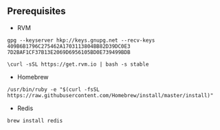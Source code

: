 Prerequisites
-------------

-   RVM

~~~~~~~~~~~~~~~~~~~~~~~~~~~~~~~~~~~~~~~~~~~~~~~~~~~~~~~~~~~~~~~~~~~~~~~~~~~~~~~~
gpg --keyserver hkp://keys.gnupg.net --recv-keys 409B6B1796C275462A1703113804BB82D39DC0E3 7D2BAF1CF37B13E2069D6956105BD0E739499BDB
~~~~~~~~~~~~~~~~~~~~~~~~~~~~~~~~~~~~~~~~~~~~~~~~~~~~~~~~~~~~~~~~~~~~~~~~~~~~~~~~

~~~~~~~~~~~~~~~~~~~~~~~~~~~~~~~~~~~~~~~~~~~~~~~~~~~~~~~~~~~~~~~~~~~~~~~~~~~~~~~~
\curl -sSL https://get.rvm.io | bash -s stable
~~~~~~~~~~~~~~~~~~~~~~~~~~~~~~~~~~~~~~~~~~~~~~~~~~~~~~~~~~~~~~~~~~~~~~~~~~~~~~~~

-   Homebrew

~~~~~~~~~~~~~~~~~~~~~~~~~~~~~~~~~~~~~~~~~~~~~~~~~~~~~~~~~~~~~~~~~~~~~~~~~~~~~~~~
/usr/bin/ruby -e "$(curl -fsSL https://raw.githubusercontent.com/Homebrew/install/master/install)"
~~~~~~~~~~~~~~~~~~~~~~~~~~~~~~~~~~~~~~~~~~~~~~~~~~~~~~~~~~~~~~~~~~~~~~~~~~~~~~~~

-   Redis

~~~~~~~~~~~~~~~~~~~~~~~~~~~~~~~~~~~~~~~~~~~~~~~~~~~~~~~~~~~~~~~~~~~~~~~~~~~~~~~~
brew install redis
~~~~~~~~~~~~~~~~~~~~~~~~~~~~~~~~~~~~~~~~~~~~~~~~~~~~~~~~~~~~~~~~~~~~~~~~~~~~~~~~

